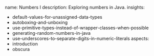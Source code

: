 name: Numbers I
description: Exploring numbers in Java.
insights:
  - default-values-for-unassigned-data-types
  - autoboxing-and-unboxing
  - use-primitive-types-instead-of-wrapper-classes-when-possible
  - generating-random-numbers-in-java
  - use-underscores-to-separate-digits-in-numeric-literals
aspects:
  - introduction
  - obscura
 
